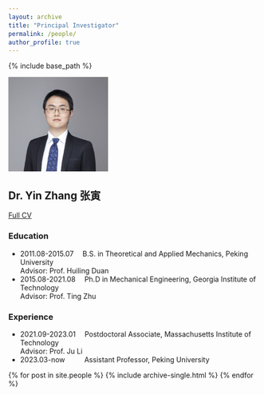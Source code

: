 ```yaml
---
layout: archive
title: "Principal Investigator"
permalink: /people/
author_profile: true
---
```


{% include base_path %}

<img src='/images/bio-photo.jpg' width="200"><br>
## Dr. Yin Zhang 张寅
<a href="/cv/">Full CV</a>


### Education
* 2011.08-2015.07 &emsp;B.S. in Theoretical and Applied Mechanics, Peking University <br>Advisor: Prof. Huiling Duan
* 2015.08-2021.08 &emsp;Ph.D in Mechanical Engineering, Georgia Institute of Technology <br>Advisor: Prof. Ting Zhu

### Experience
* 2021.09-2023.01 &emsp;Postdoctoral Associate, Massachusetts Institute of Technology <br>Advisor: Prof. Ju Li
* 2023.03-now &emsp;&emsp;&ensp;Assistant Professor, Peking University

{% for post in site.people %}
  {% include archive-single.html %}
{% endfor %}

